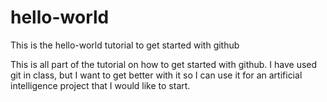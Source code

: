 # hello-world
This is the hello-world tutorial to get started with github

This is all part of the tutorial on how to get started with github.
I have used git in class, but I want to get better with it so I can use it 
for an artificial intelligence project that I would like to start.
